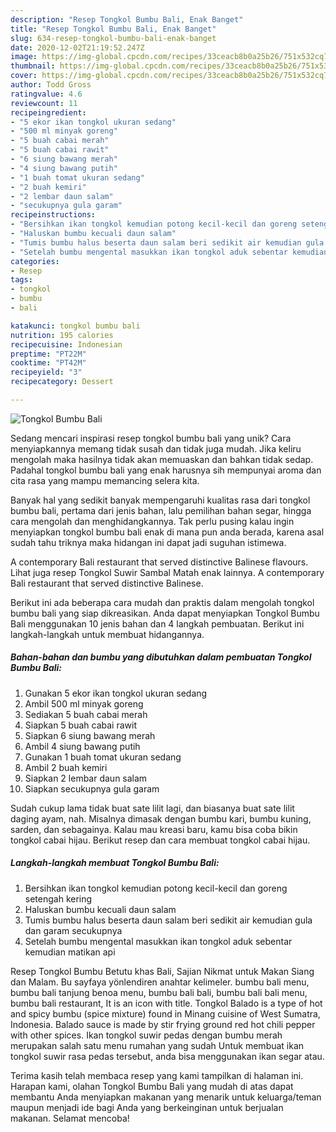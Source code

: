 ```yaml
---
description: "Resep Tongkol Bumbu Bali, Enak Banget"
title: "Resep Tongkol Bumbu Bali, Enak Banget"
slug: 634-resep-tongkol-bumbu-bali-enak-banget
date: 2020-12-02T21:19:52.247Z
image: https://img-global.cpcdn.com/recipes/33ceacb8b0a25b26/751x532cq70/tongkol-bumbu-bali-foto-resep-utama.jpg
thumbnail: https://img-global.cpcdn.com/recipes/33ceacb8b0a25b26/751x532cq70/tongkol-bumbu-bali-foto-resep-utama.jpg
cover: https://img-global.cpcdn.com/recipes/33ceacb8b0a25b26/751x532cq70/tongkol-bumbu-bali-foto-resep-utama.jpg
author: Todd Gross
ratingvalue: 4.6
reviewcount: 11
recipeingredient:
- "5 ekor ikan tongkol ukuran sedang"
- "500 ml minyak goreng"
- "5 buah cabai merah"
- "5 buah cabai rawit"
- "6 siung bawang merah"
- "4 siung bawang putih"
- "1 buah tomat ukuran sedang"
- "2 buah kemiri"
- "2 lembar daun salam"
- "secukupnya gula garam"
recipeinstructions:
- "Bersihkan ikan tongkol kemudian potong kecil-kecil dan goreng setengah kering"
- "Haluskan bumbu kecuali daun salam"
- "Tumis bumbu halus beserta daun salam beri sedikit air kemudian gula dan garam secukupnya"
- "Setelah bumbu mengental masukkan ikan tongkol aduk sebentar kemudian matikan api"
categories:
- Resep
tags:
- tongkol
- bumbu
- bali

katakunci: tongkol bumbu bali 
nutrition: 195 calories
recipecuisine: Indonesian
preptime: "PT22M"
cooktime: "PT42M"
recipeyield: "3"
recipecategory: Dessert

---
```



![Tongkol Bumbu Bali](https://img-global.cpcdn.com/recipes/33ceacb8b0a25b26/751x532cq70/tongkol-bumbu-bali-foto-resep-utama.jpg)

Sedang mencari inspirasi resep tongkol bumbu bali yang unik? Cara menyiapkannya memang tidak susah dan tidak juga mudah. Jika keliru mengolah maka hasilnya tidak akan memuaskan dan bahkan tidak sedap. Padahal tongkol bumbu bali yang enak harusnya sih mempunyai aroma dan cita rasa yang mampu memancing selera kita.

Banyak hal yang sedikit banyak mempengaruhi kualitas rasa dari tongkol bumbu bali, pertama dari jenis bahan, lalu pemilihan bahan segar, hingga cara mengolah dan menghidangkannya. Tak perlu pusing kalau ingin menyiapkan tongkol bumbu bali enak di mana pun anda berada, karena asal sudah tahu triknya maka hidangan ini dapat jadi suguhan istimewa.

A contemporary Bali restaurant that served distinctive Balinese flavours. Lihat juga resep Tongkol Suwir Sambal Matah enak lainnya. A contemporary Bali restaurant that served distinctive Balinese.


Berikut ini ada beberapa cara mudah dan praktis dalam mengolah tongkol bumbu bali yang siap dikreasikan. Anda dapat menyiapkan Tongkol Bumbu Bali menggunakan 10 jenis bahan dan 4 langkah pembuatan. Berikut ini langkah-langkah untuk membuat hidangannya.

<!--inarticleads1-->

##### Bahan-bahan dan bumbu yang dibutuhkan dalam pembuatan Tongkol Bumbu Bali:

1. Gunakan 5 ekor ikan tongkol ukuran sedang
1. Ambil 500 ml minyak goreng
1. Sediakan 5 buah cabai merah
1. Siapkan 5 buah cabai rawit
1. Siapkan 6 siung bawang merah
1. Ambil 4 siung bawang putih
1. Gunakan 1 buah tomat ukuran sedang
1. Ambil 2 buah kemiri
1. Siapkan 2 lembar daun salam
1. Siapkan secukupnya gula garam


Sudah cukup lama tidak buat sate lilit lagi, dan biasanya buat sate lilit daging ayam, nah. Misalnya dimasak dengan bumbu kari, bumbu kuning, sarden, dan sebagainya. Kalau mau kreasi baru, kamu bisa coba bikin tongkol cabai hijau. Berikut resep dan cara membuat tongkol cabai hijau. 

<!--inarticleads2-->

##### Langkah-langkah membuat Tongkol Bumbu Bali:

1. Bersihkan ikan tongkol kemudian potong kecil-kecil dan goreng setengah kering
1. Haluskan bumbu kecuali daun salam
1. Tumis bumbu halus beserta daun salam beri sedikit air kemudian gula dan garam secukupnya
1. Setelah bumbu mengental masukkan ikan tongkol aduk sebentar kemudian matikan api


Resep Tongkol Bumbu Betutu khas Bali, Sajian Nikmat untuk Makan Siang dan Malam. Bu sayfaya yönlendiren anahtar kelimeler. bumbu bali menu, bumbu bali tanjung benoa menu, bumbu bali bali, bumbu bali bali menu, bumbu bali restaurant, It is an icon with title. Tongkol Balado is a type of hot and spicy bumbu (spice mixture) found in Minang cuisine of West Sumatra, Indonesia. Balado sauce is made by stir frying ground red hot chili pepper with other spices. Ikan tongkol suwir pedas dengan bumbu merah merupakan salah satu menu rumahan yang sudah Untuk membuat ikan tongkol suwir rasa pedas tersebut, anda bisa menggunakan ikan segar atau. 

Terima kasih telah membaca resep yang kami tampilkan di halaman ini. Harapan kami, olahan Tongkol Bumbu Bali yang mudah di atas dapat membantu Anda menyiapkan makanan yang menarik untuk keluarga/teman maupun menjadi ide bagi Anda yang berkeinginan untuk berjualan makanan. Selamat mencoba!
